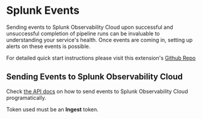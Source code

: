 # Splunk Events

Sending events to Splunk Observability Cloud upon successful and unsuccessful completion of pipeline runs can be invaluable to understanding your service's health. Once events are coming in, setting up alerts on these events is possible.

For detailed quick start instructions please visit this extension's [Github Repo](https://github.com/splunk/azure-devops-splunk-events)

## Sending Events to Splunk Observability Cloud

Check [the API docs](https://dev.splunk.com/observability/reference/api/ingest_data/latest#endpoint-send-events) on how to send events to Splunk Observability Cloud programatically.

Token used must be an **Ingest** token.